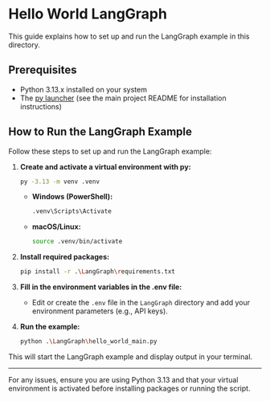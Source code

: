 # Hello World LangGraph

This guide explains how to set up and run the LangGraph example in this directory.

## Prerequisites

- Python 3.13.x installed on your system
- The [py launcher](https://docs.python.org/3/using/windows.html#launcher) (see the main project README for installation instructions)

## How to Run the LangGraph Example

Follow these steps to set up and run the LangGraph example:

1. **Create and activate a virtual environment with py:**

   ```sh
   py -3.13 -m venv .venv
   ```

   - **Windows (PowerShell):**
     ```sh
     .venv\Scripts\Activate
     ```
   - **macOS/Linux:**
     ```sh
     source .venv/bin/activate
     ```

2. **Install required packages:**

   ```sh
   pip install -r .\LangGraph\requirements.txt
   ```

3. **Fill in the environment variables in the .env file:**

   - Edit or create the `.env` file in the `LangGraph` directory and add your environment parameters (e.g., API keys).

4. **Run the example:**

   ```sh
   python .\LangGraph\hello_world_main.py
   ```

This will start the LangGraph example and display output in your terminal.

---

For any issues, ensure you are using Python 3.13 and that your virtual environment is activated before installing packages or running the script.
